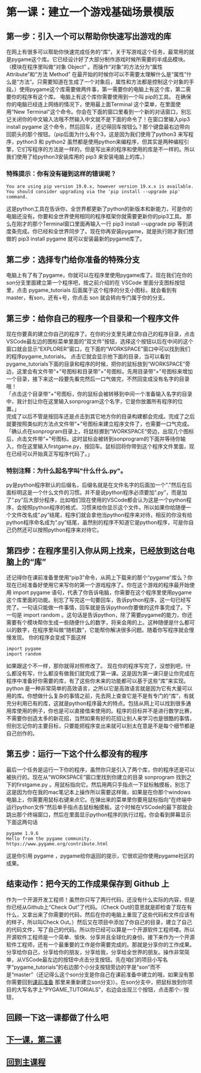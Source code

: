 # 第一课：建立一个游戏基础场景模版

## 第一步：引入一个可以帮助你快速写出游戏的库
在网上有很多可以帮助你快速完成任务的“库”，关于写游戏这个任务，最常用的就是pygame这个库。它已经设计好了大部分制作游戏时候所需要的半成品模块。（模块在程序里叫做“对象 Object” 。而操作“对象”的方法分为“属性 Attribute”和“方法 Method” 在最开始的时候你可以不需要太理解什么是“属性”什么是“方法”。只需要知道在生成了一个对象后，属性和方法都是控制这个对象的手段。）使用pygame这个库需要做两件事，第一需要你的电脑上有这个库，第二需要你的程序有这个库。 电脑上有这个库你需要使用到一个叫 pip的工具。 在确保你的电脑已经连上网络的情况下，使用最上面Terminal 这个菜单，在里面使用“New Terminal”这个命令。你会在下面的窗口里看到一个新的对话窗口，别忘记关闭你的中文输入法哦不然输入中文就不是下面的命令了！在窗口里输入pip3 install pygame 这个命令，然后回车，还记得回车按钮么？那个键盘最右边带向回箭头的那个按钮。（pip后面为什么有个3，这是因为我们使用了python3 来写程序，python3 和 python2 虽然都是使用python来编程序，但其实是两种编程引擎，它们写程序的方法是一样的，但是写出来的程序和使用的库是不一样的。所以我们使用了给python3安装库用的 pip3 来安装电脑上的库。） 
### 特殊提示：你有没有碰到这样的错误呢？
```
You are using pip version 19.0.x, however version 19.x.x is available.
You should consider upgrading via the 'pip install --upgrade pip' command.
```
这是python工具在告诉你，全世界都更新了python的新版本和新能力，可是你的电脑还没有。你要和全世界使用相同的程序框架你就需要更新你的pip3工具。 那么在刚才的那个Terminal窗口里面再输入一行 pip3 install --upgrade pip 等到进度条完成。你已经和全世界同步了。现在你再安装pygame，就是执行刚才我们想做的 pip3 install pygame 就可以安装最新的pygame库了。

## 第二步：选择专门给你准备的特殊分支
电脑上有了有了pygame，你就可以在程序里使用pygame库了。现在我们在你的son分支里面建立第一个程序吧，按之前介绍的在 VSCode 里面分支图标按钮里，点击 pygame_tutorials 后面属于这个程序的分支小图标，就会看到有master，有son，还有+号，你点击 son 就会转向专门属于你的分支。

## 第三步：给你自己的程序一个目录和一个程序文件
现在你要真的建立你自己的程序了。在你的分支里先建立你自己的程序目录，点击VSCode最左边的图标菜单里面的“双文件”按钮，选择这个按钮以后在中间的这个窗口就会显示“EXPLORER”窗口，在下面的“WORKSPACE”窗口中可以找到我们的程序pygame_tutorials。
点击它就会显示他下面的目录，当可以看到pygame_tutorials下面的目录和程序的时候，把你的鼠标放到“WORKSPACE”旁边，这里会有文件带“+”号图标和目录带“+”号图标。先用目录带“+”号图标来增加一个目录，接下来这一段要先看完然后一口气做完，不然回变成没有名字的目录哦！
<br>「点击这个目录带“+”号图标，你的鼠标会被转移到中间一个准备输入名字的目录中，我计划让你在这里输入sonprogram这个名字，它是你放置所有程序的位置。」
<br> 完成了以后不管是按回车还是点击到其它地方你的目录构建都会完成。完成了之后就要按照类似的方法点文件带“+”号图标来建立程序文件了，也需要一口气完成。
<br>「确认点在sonprogram目录上，将鼠标挪到“WORKSPACE“旁边，出现几个图标后，点击文件带“+”号图标。这时鼠标会被转到sonprogram的下面并等待你输入，你在这里输入firstgame.py，按回车。鼠标回将你带到这个程序文件里面，现在已经可以开始真正写程序代码了。」

### 特别注释：为什么起名字叫"什么什么.py"。
py是python程序默认的后缀名，后缀名就是在文件名字的后面加一个"."然后在后面标明这是一个什么文件的习惯。并不是说python程序必须要加“.py”，而是加了“.py”后大部分程序，比如咱们现在使用的VSCode都会认为这是一个python程序，会按照python程序的格式、习惯来给你显示这个文件。所以如果你给随便一个文件改名成“.py”结尾，程序们就会拿他当python程序来对待，相反的你没有给python程序命名成为“.py”结尾，虽然别的程序不知道它是python程序，可是你自己仍然还可以按照python程序来对待它。

## 第四步：在程序里引入你从网上找来，已经放到这台电脑上的“库”
还记得你在课前准备里使用“pip3”命令，从网上下载来的那个“pygame”库么？你现在已经准备好使用它来写你的第一个游戏程序了。你在这个游戏的程序最开始使用 import pygame 语句，代表了你告诉电脑，你需要在这个程序里使用pygame这个库里面的功能。别忘了写完这一句要回车，告诉python程序，这一句已经写完了。一句话只能做一件事情，回车就是告诉python你要做的这件事完成了。下一句是 import random 。这句话是告诉python，除了需要pygame的能力，你还需要有个模块帮你生成一些随便什么的数字，将来会用的上。这种随便是什么都可以的数字，在程序里叫做“随机数”，它能帮你解决很多问题。随着你写程序就会慢慢发现。
你的程序会变成下面这样
```
import pygame
import random
```
如果跟这个不一样，那你就得对照修改了。
现在你的程序写完了，没想到吧，什么都没有写，什么都没有做我们就完成了第一课。这是因为第一课只是让你完成在程序中准备好你需要的库，有了这些你未来的功能都可以基于这些“库”来实现。python 是一种非常简单的高效语言，之所以它是高效语言就是因为它有大量可以用的库。你想做什么复杂的事情之前，先去网上查查它是不是有专门的“库”，有就充分利用已有的库，这就是python程序最大的特点。包括从网上可以找到很多通用库使用的例子，你也是可以直接借来使用的。程序的目标并不是进行数学比赛，不需要你创造太多的新花招，当然如果有好的花招让别人来学习也是很酷的事情，但别忘记你的主要目标，只要能把程序变出来就可以别太在意是不是每个细节都是自己创作的。

## 第五步：运行一下这个什么都没有的程序
最后一个任务是运行一下你的程序，虽然你只是引入了两个库，你的程序还是可以被执行的。现在从“WORKSPACE”窗口里找到你建立的目录 sonprogram 找到之下的firstgame.py 。用鼠标指向它。然后用两只手指点一下鼠标触摸板，别忘了这是因为你在我的mac笔记本上操作所以需要这样做，如果是在你那个windows电脑上，你需要用鼠标右键来点它。在弹出来的菜单里你要用鼠标指向“在终端中运行python文件”然后单手指点击鼠标触摸板。这个时候在VSCode的最下部就会跳出那个终端窗口，然后在里面显示python程序的执行过程。你会看到屏幕显示下面这两句话
```
pygame 1.9.6
Hello from the pygame community. https://www.pygame.org/contribute.html
```
这是你引用 pygame ，pygame给你返回的提示，它很欢迎你使用pygame社区的成果。

## 结束动作：把今天的工作成果保存到 Github 上
作为一个开源开发工程师！虽然你只写了两行代码，还没有什么实际的内容，但是你已经从Github上“Check Out”了代码。（Check Out的意思就是即检查了现在有什么，又拿出来了你需要的代码，然后在你的电脑上重现了这些代码和文件应该有的样子，所以叫Check Out。）然后又在项目中添加了你自己的目录，建立了自己的代码文件，写了自己的代码。所以你已经可以算是一个开源软件工程师喽。所以开源软件工程师是一个简单、愉快、分享并且全球化的身份。接下来作为一个开源软件工程师，还有一个最重要的工作是你需要完成的。那就是分享你的工作成果。分享给你自己，分享给你的朋友，分享给我，分享给全世界的朋友。操作非常简单，从VSCode最左边的按钮中点击分支按钮。先在咱们的项目小写名字“pygame_tutorials”的右边那个小分支按钮旁边的字是“son”而不是“master”（还记得么这个son分支是你自己在课前准备中建立的哦，如果没有那你需要回到[课前准备](./README.md/##建立你自己的分支) 那里来重新建立son分支)）。在son分支中，把鼠标放到你项目的大写名字上“PYGAME_TUTORIALS”，右边会出现三个按钮，点击那个✅按钮，

## 回顾一下这一课都做了什么吧


## [下一课，第二课](./class2.md)
## [回到主课程](./README.md)